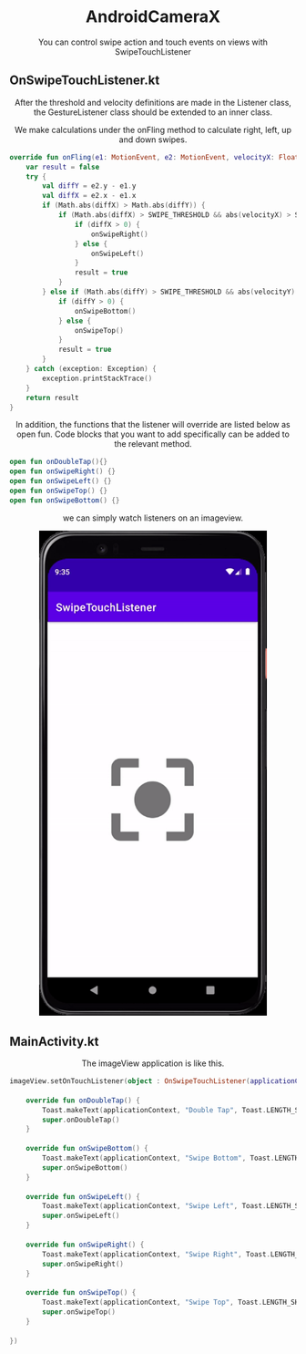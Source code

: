 <h1 align="center"> AndroidCameraX </h1>
<p align="center"> You can control swipe action and touch events on views with SwipeTouchListener </p>

## OnSwipeTouchListener.kt
<p align="center"> After the threshold and velocity definitions are made in the Listener class, the GestureListener class should be extended to an inner class. </p>
<p align="center"> We make calculations under the onFling method to calculate right, left, up and down swipes. </p>


```kotlin
override fun onFling(e1: MotionEvent, e2: MotionEvent, velocityX: Float, velocityY: Float): Boolean {
    var result = false
    try {
        val diffY = e2.y - e1.y
        val diffX = e2.x - e1.x
        if (Math.abs(diffX) > Math.abs(diffY)) {
            if (Math.abs(diffX) > SWIPE_THRESHOLD && abs(velocityX) > SWIPE_VELOCITY_THRESHOLD) {
                if (diffX > 0) {
                    onSwipeRight()
                } else {
                    onSwipeLeft()
                }
                result = true
            }
        } else if (Math.abs(diffY) > SWIPE_THRESHOLD && abs(velocityY) > SWIPE_VELOCITY_THRESHOLD) {
            if (diffY > 0) {
                onSwipeBottom()
            } else {
                onSwipeTop()
            }
            result = true
        }
    } catch (exception: Exception) {
        exception.printStackTrace()
    }
    return result
}
```
<p align="center"> In addition, the functions that the listener will override are listed below as open fun. Code blocks that you want to add specifically can be added to the relevant method. </p>

```kotlin
open fun onDoubleTap(){}
open fun onSwipeRight() {}
open fun onSwipeLeft() {}
open fun onSwipeTop() {}
open fun onSwipeBottom() {}
```
<p align="center"> we can simply watch listeners on an imageview. </p>
<p align="center">
  <img src='https://github.com/ayhanunal/SwipeTouchListener/blob/main/source/SwipeTouchListenerApp.gif' width=400 heihgt=500> 
</p>

## MainActivity.kt
<p align="center"> The imageView application is like this. </p>

```kotlin
imageView.setOnTouchListener(object : OnSwipeTouchListener(applicationContext){

    override fun onDoubleTap() {
        Toast.makeText(applicationContext, "Double Tap", Toast.LENGTH_SHORT).show()
        super.onDoubleTap()
    }

    override fun onSwipeBottom() {
        Toast.makeText(applicationContext, "Swipe Bottom", Toast.LENGTH_SHORT).show()
        super.onSwipeBottom()
    }

    override fun onSwipeLeft() {
        Toast.makeText(applicationContext, "Swipe Left", Toast.LENGTH_SHORT).show()
        super.onSwipeLeft()
    }

    override fun onSwipeRight() {
        Toast.makeText(applicationContext, "Swipe Right", Toast.LENGTH_SHORT).show()
        super.onSwipeRight()
    }

    override fun onSwipeTop() {
        Toast.makeText(applicationContext, "Swipe Top", Toast.LENGTH_SHORT).show()
        super.onSwipeTop()
    }

})
```

